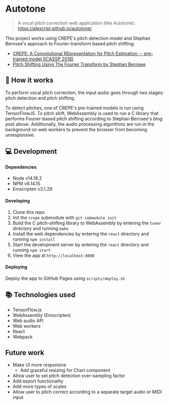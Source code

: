 # Autotone

> A vocal pitch correction web application (like Autotune): https://alexcrist.github.io/autotone/

This project works using CREPE's pitch detection model and Stephan Bernsee's approach to Fourier-transform based pitch shifting:
* [CREPE: A Convolutional REpresentation for Pitch Estimation -- pre-trained model (ICASSP 2018)](https://github.com/marl/crepe)
* [Pitch Shifting Using The Fourier Transform by Stephan Bernsee](http://blogs.zynaptiq.com/bernsee/pitch-shifting-using-the-ft/)

## 🤖 How it works

To perform vocal pitch correction, the input audio goes through two stages: pitch detection and pitch shifting.

To detect pitches, one of CREPE's pre-trained models is run using TensorFlowJS. To pitch shift, WebAssembly is used to run a C library that performs Fourier-based pitch shifting according to Stephan Bernsee's blog post above. Additionally, the audio processing algorithms are run in the background on web workers to prevent the browser from becoming unresponsive.

## 💻 Development

#### Dependencies

* Node v14.18.2
* NPM v6.14.15
* Emscripten v3.1.29

#### Developing

1. Clone this repo
2. Init the `crepe` submodule with `git submodule init`
3. Build the C pitch-shifting library to WebAssembly by entering the `tuner` directory and running `make`
4. Install the web dependencies by entering the `react` directory and running `npm install`
6. Start the development server by entering the `react` directory and running `npm start`
7. View the app at `http://localhost:8080`

#### Deploying

Deploy the app to GitHub Pages using `scripts/deploy.sh`

## 📚 Technologies used

* TensorFlow.js
* WebAssembly (Emscripten)
* Web audio API
* Web workers
* React
* Webpack

## Future work

* Make UI more responsive
  * Add graceful resizing for Chart component
* Allow user to set pitch detection over-sampling factor
* Add export functionality
* Add more types of scales
* Allow user to pitch correct according to a separate target audio or MIDI input
